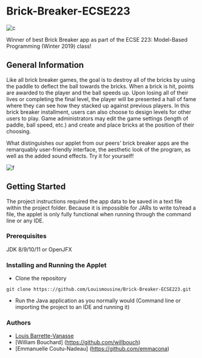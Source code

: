 # Brick-Breaker-ECSE223

![c](https://user-images.githubusercontent.com/31444513/59369720-00441b00-8d0f-11e9-9d27-3ea7f06f4788.JPG)

Winner of best Brick Breaker app as part of the ECSE 223: Model-Based Programming (Winter 2019) class!

## General Information

Like all brick breaker games, the goal is to destroy all of the bricks by using the paddle to deflect the ball towards the bricks. When a brick is hit, points are awarded to the player and the ball speeds up. Upon losing all of their lives or completing the final level, the player will be presented a hall of fame where they can see how they stacked up against previous players.
In this brick breaker installment, users can also choose to design levels for other users to play. Game administrators may edit the game settings (length of paddle, ball speed, etc.) and create and place bricks at the position of their choosing.

What distinguishes our applet from our peers' brick breaker apps are the remarquably user-friendly interface, the aesthetic look of the program, as well as the added sound effects. Try it for yourself!

![f](https://user-images.githubusercontent.com/31444513/59369555-b0fdea80-8d0e-11e9-9ad2-931c10776138.JPG)

## Getting Started

The project instructions required the app data to be saved in a text file within the project folder. Because it is impossible for JARs to write to/read a file, the applet is only fully functional when running through the command line or any IDE.

### Prerequisites

JDK 8/9/10/11 or OpenJFX

### Installing and Running the Applet

* Clone the repository
```
git clone https:://github.com/Louismousine/Brick-Breaker-ECSE223.git
```
* Run the Java application as you normally would (Command line or importing the project to an IDE and running it)

### Authors

* [Louis Barrette-Vanasse](https://github.com/Louismousine) 
* [William Bouchard] (https://github.com/willbouch) 
* [Emmanuelle Coutu-Nadeau] (https://github.com/emmacona)
